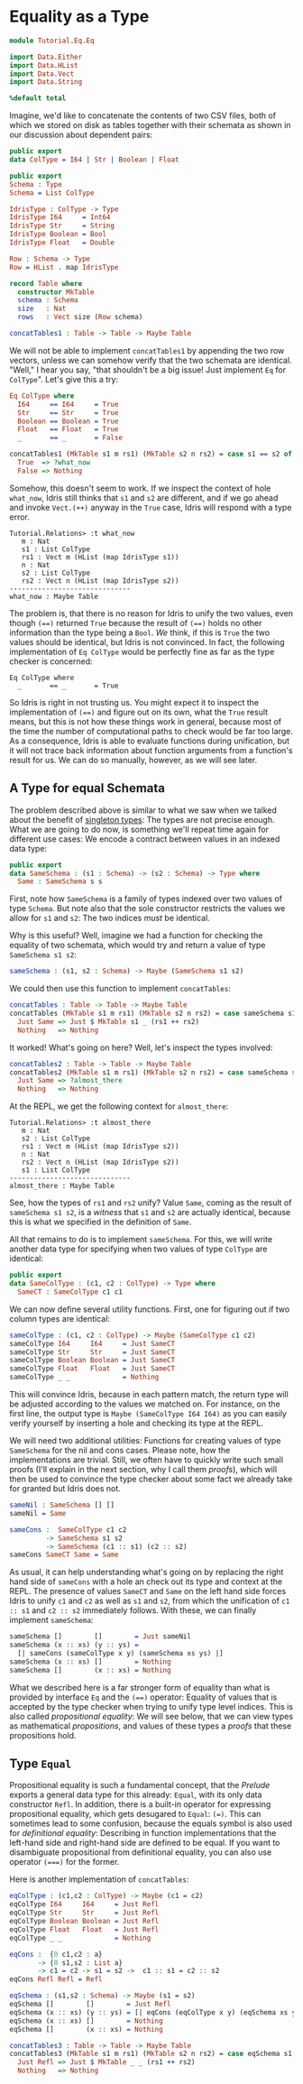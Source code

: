# Equality as a Type

```idris
module Tutorial.Eq.Eq

import Data.Either
import Data.HList
import Data.Vect
import Data.String

%default total
```

Imagine, we'd like to concatenate the contents of two CSV files, both of which we stored on disk as tables together with their schemata as shown in our discussion about dependent pairs:

```idris
public export
data ColType = I64 | Str | Boolean | Float

public export
Schema : Type
Schema = List ColType

IdrisType : ColType -> Type
IdrisType I64     = Int64
IdrisType Str     = String
IdrisType Boolean = Bool
IdrisType Float   = Double

Row : Schema -> Type
Row = HList . map IdrisType

record Table where
  constructor MkTable
  schema : Schema
  size   : Nat
  rows   : Vect size (Row schema)

concatTables1 : Table -> Table -> Maybe Table
```

We will not be able to implement `concatTables1` by appending the two row vectors, unless we can somehow verify that the two schemata are identical. "Well," I hear you say, "that shouldn't be a big issue! Just implement `Eq` for `ColType`". Let's give this a try:

```idris
Eq ColType where
  I64     == I64     = True
  Str     == Str     = True
  Boolean == Boolean = True
  Float   == Float   = True
  _       == _       = False

concatTables1 (MkTable s1 m rs1) (MkTable s2 n rs2) = case s1 == s2 of
  True  => ?what_now
  False => Nothing
```

Somehow, this doesn't seem to work. If we inspect the context of hole `what_now`, Idris still thinks that `s1` and `s2` are different, and if we go ahead and invoke `Vect.(++)` anyway in the `True` case, Idris will respond with a type error.

```repl
Tutorial.Relations> :t what_now
   m : Nat
   s1 : List ColType
   rs1 : Vect m (HList (map IdrisType s1))
   n : Nat
   s2 : List ColType
   rs2 : Vect n (HList (map IdrisType s2))
------------------------------
what_now : Maybe Table
```

The problem is, that there is no reason for Idris to unify the two values, even though `(==)` returned `True` because the result of `(==)` holds no other information than the type being a `Bool`. *We* think, if this is `True` the two values should be identical, but Idris is not convinced. In fact, the following implementation of `Eq ColType` would be perfectly fine as far as the type checker is concerned:

```repl
Eq ColType where
  _       == _       = True
```

So Idris is right in not trusting us. You might expect it to inspect the implementation of `(==)` and figure out on its own, what the `True` result means, but this is not how these things work in general, because most of the time the number of computational paths to check would be far too large. As a consequence, Idris is able to evaluate functions during unification, but it will not trace back information about function arguments from a function's result for us. We can do so manually, however, as we will see later.

## A Type for equal Schemata

The problem described above is similar to what we saw when we talked about the benefit of [singleton types](DPair.md#erased-existentials): The types are not precise enough. What we are going to do now, is something we'll repeat time again for different use cases: We encode a contract between values in an indexed data type:

```idris
public export
data SameSchema : (s1 : Schema) -> (s2 : Schema) -> Type where
  Same : SameSchema s s
```

First, note how `SameSchema` is a family of types indexed over two values of type `Schema`. But note also that the sole constructor restricts the values we allow for `s1` and `s2`: The two indices *must* be identical.

Why is this useful? Well, imagine we had a function for checking the equality of two schemata, which would try and return a value of type `SameSchema s1 s2`:

```idris
sameSchema : (s1, s2 : Schema) -> Maybe (SameSchema s1 s2)
```

We could then use this function to implement `concatTables`:

```idris
concatTables : Table -> Table -> Maybe Table
concatTables (MkTable s1 m rs1) (MkTable s2 n rs2) = case sameSchema s1 s2 of
  Just Same => Just $ MkTable s1 _ (rs1 ++ rs2)
  Nothing   => Nothing
```

It worked! What's going on here? Well, let's inspect the types involved:

```idris
concatTables2 : Table -> Table -> Maybe Table
concatTables2 (MkTable s1 m rs1) (MkTable s2 n rs2) = case sameSchema s1 s2 of
  Just Same => ?almost_there
  Nothing   => Nothing
```

At the REPL, we get the following context for `almost_there`:

```repl
Tutorial.Relations> :t almost_there
   m : Nat
   s2 : List ColType
   rs1 : Vect m (HList (map IdrisType s2))
   n : Nat
   rs2 : Vect n (HList (map IdrisType s2))
   s1 : List ColType
------------------------------
almost_there : Maybe Table
```

See, how the types of `rs1` and `rs2` unify? Value `Same`, coming as the result of `sameSchema s1 s2`, is a *witness* that `s1` and `s2` are actually identical, because this is what we specified in the definition of `Same`.

All that remains to do is to implement `sameSchema`. For this, we will write another data type for specifying when two values of type `ColType` are identical:

```idris
public export
data SameColType : (c1, c2 : ColType) -> Type where
  SameCT : SameColType c1 c1
```

We can now define several utility functions. First, one for figuring out if two column types are identical:

```idris
sameColType : (c1, c2 : ColType) -> Maybe (SameColType c1 c2)
sameColType I64     I64     = Just SameCT
sameColType Str     Str     = Just SameCT
sameColType Boolean Boolean = Just SameCT
sameColType Float   Float   = Just SameCT
sameColType _ _             = Nothing
```

This will convince Idris, because in each pattern match, the return type will be adjusted according to the values we matched on. For instance, on the first line, the output type is `Maybe (SameColType I64 I64)` as you can easily verify yourself by inserting a hole and checking its type at the REPL.

We will need two additional utilities: Functions for creating values of type `SameSchema` for the nil and cons cases. Please note, how the implementations are trivial. Still, we often have to quickly write such small proofs (I'll explain in the next section, why I call them *proofs*), which will then be used to convince the type checker about some fact we already take for granted but Idris does not.

```idris
sameNil : SameSchema [] []
sameNil = Same

sameCons :  SameColType c1 c2
         -> SameSchema s1 s2
         -> SameSchema (c1 :: s1) (c2 :: s2)
sameCons SameCT Same = Same
```

As usual, it can help understanding what's going on by replacing the right hand side of `sameCons` with a hole an check out its type and context at the REPL. The presence of values `SameCT` and `Same` on the left hand side forces Idris to unify `c1` and `c2` as well as `s1` and `s2`, from which the unification of `c1 :: s1` and `c2 :: s2` immediately follows. With these, we can finally implement `sameSchema`:

```idris
sameSchema []        []        = Just sameNil
sameSchema (x :: xs) (y :: ys) =
  [| sameCons (sameColType x y) (sameSchema xs ys) |]
sameSchema (x :: xs) []        = Nothing
sameSchema []        (x :: xs) = Nothing
```

What we described here is a far stronger form of equality than what is provided by interface `Eq` and the `(==)` operator: Equality of values that is accepted by the type checker when trying to unify type level indices. This is also called *propositional equality*: We will see below, that we can view types as mathematical *propositions*, and values of these types a *proofs* that these propositions hold.

## Type `Equal`

Propositional equality is such a fundamental concept, that the *Prelude* exports a general data type for this already: `Equal`, with its only data constructor `Refl`. In addition, there is a built-in operator for expressing propositional equality, which gets desugared to `Equal`: `(=)`. This can sometimes lead to some confusion, because the equals symbol is also used for *definitional equality*: Describing in function implementations that the left-hand side and right-hand side are defined to be equal. If you want to disambiguate propositional from definitional equality, you can also use operator `(===)` for the former.

Here is another implementation of `concatTables`:

```idris
eqColType : (c1,c2 : ColType) -> Maybe (c1 = c2)
eqColType I64     I64     = Just Refl
eqColType Str     Str     = Just Refl
eqColType Boolean Boolean = Just Refl
eqColType Float   Float   = Just Refl
eqColType _ _             = Nothing

eqCons :  {0 c1,c2 : a}
       -> {0 s1,s2 : List a}
       -> c1 = c2 -> s1 = s2 ->  c1 :: s1 = c2 :: s2
eqCons Refl Refl = Refl

eqSchema : (s1,s2 : Schema) -> Maybe (s1 = s2)
eqSchema []        []        = Just Refl
eqSchema (x :: xs) (y :: ys) = [| eqCons (eqColType x y) (eqSchema xs ys) |]
eqSchema (x :: xs) []        = Nothing
eqSchema []        (x :: xs) = Nothing

concatTables3 : Table -> Table -> Maybe Table
concatTables3 (MkTable s1 m rs1) (MkTable s2 n rs2) = case eqSchema s1 s2 of
  Just Refl => Just $ MkTable _ _ (rs1 ++ rs2)
  Nothing   => Nothing
```

<!-- vi: filetype=idris2:syntax=markdown
-->
